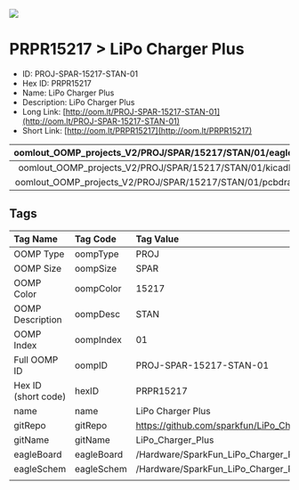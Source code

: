 


  
![][im]
# PRPR15217 > LiPo Charger Plus

- ID: PROJ-SPAR-15217-STAN-01
- Hex ID: PRPR15217
- Name: LiPo Charger Plus
- Description: LiPo Charger Plus
- Long Link: [http://oom.lt/PROJ-SPAR-15217-STAN-01](http://oom.lt/PROJ-SPAR-15217-STAN-01)
- Short Link: [http://oom.lt/PRPR15217](http://oom.lt/PRPR15217)
  

|oomlout_OOMP_projects_V2/PROJ/SPAR/15217/STAN/01/eagleImage.png|oomlout_OOMP_projects_V2/PROJ/SPAR/15217/STAN/01/eagleSchemImage.png|oomlout_OOMP_projects_V2/PROJ/SPAR/15217/STAN/01/kicadPcb3dFront.png|oomlout_OOMP_projects_V2/PROJ/SPAR/15217/STAN/01/kicadPcb3dBack.png|
| :---: | :---: | :---: | :---: |
|oomlout_OOMP_projects_V2/PROJ/SPAR/15217/STAN/01/kicadPcb3d.png|oomlout_OOMP_projects_V2/PROJ/SPAR/15217/STAN/01/bomBack.png|oomlout_OOMP_projects_V2/PROJ/SPAR/15217/STAN/01/bomFront.png|oomlout_OOMP_projects_V2/PROJ/SPAR/15217/STAN/01/pcbdraw.svg|
|oomlout_OOMP_projects_V2/PROJ/SPAR/15217/STAN/01/pcbdrawBack.svg||||

## Tags
  

|Tag Name|Tag Code|Tag Value|
| :--- | :--- | :--- |
|OOMP Type|oompType|PROJ|
|OOMP Size|oompSize|SPAR|
|OOMP Color|oompColor|15217|
|OOMP Description|oompDesc|STAN|
|OOMP Index|oompIndex|01|
|Full OOMP ID|oompID|PROJ-SPAR-15217-STAN-01|
|Hex ID (short code)|hexID|PRPR15217|
|name|name|LiPo Charger Plus|
|gitRepo|gitRepo|https://github.com/sparkfun/LiPo_Charger_Plus|
|gitName|gitName|LiPo_Charger_Plus|
|eagleBoard|eagleBoard|/Hardware/SparkFun_LiPo_Charger_Plus.brd|
|eagleSchem|eagleSchem|/Hardware/SparkFun_LiPo_Charger_Plus.sch|
||||



[im]: PROJ/SPAR/15217/STAN/01/kicadPcb3d_450.png
